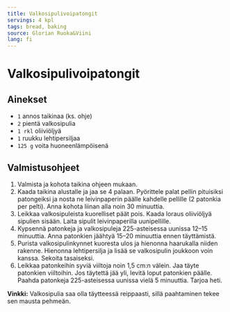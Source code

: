 ```yaml
---
title: Valkosipulivoipatongit
servings: 4 kpl
tags: bread, baking
source: Glorian Ruoka&Viini
lang: fi
---
```


# Valkosipulivoipatongit

## Ainekset

- `1` annos taikinaa (ks. ohje)
- `2` pientä valkosipulia
- `1 rkl` oliiviöljyä
- `1` ruukku lehtipersiljaa
- `125 g` voita huoneenlämpöisenä

## Valmistusohjeet

1. Valmista ja kohota taikina ohjeen mukaan.
1. Kaada taikina alustalle ja jaa se 4 palaan. Pyörittele palat pellin pituisiksi patongeiksi ja nosta ne leivinpaperin päälle kahdelle pellille (2 patonkia per pelti). Anna kohota liinan alla noin 30 minuuttia.
1. Leikkaa valkosipuleista kuorelliset päät pois. Kaada loraus oliiviöljyä sipulien sisään. Laita sipulit leivinpaperilla uunipellille.
1. Kypsennä patonkeja ja valkosipuleja 225-asteisessa uunissa 12–15 minuuttia. Anna patonkien jäähtyä 15–20 minuuttia ennen täyttämistä.
1. Purista valkosipulinkynnet kuoresta ulos ja hienonna haarukalla niiden rakenne. Hienonna lehtipersilja ja lisää se valkosipulin joukkoon voin kanssa. Sekoita tasaiseksi.
1. Leikkaa patonkeihin syviä viiltoja noin 1,5 cm:n välein. Jaa täyte patonkien viiltoihin. Jos täytettä jää yli, levitä loput patonkien päälle. Paahda patonkeja 225-asteisessa uunissa vielä 5 minuuttia. Tarjoa heti.

**Vinkki:** Valkosipulia saa olla täytteessä reippaasti, sillä paahtaminen tekee sen mausta pehmeän.
